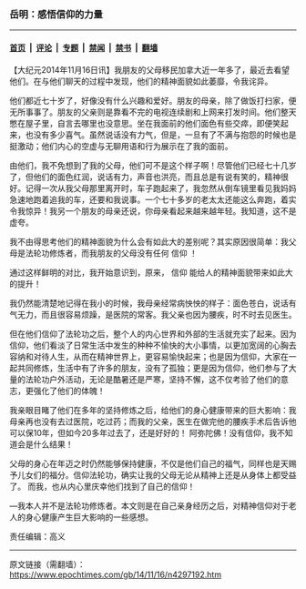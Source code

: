 ### 岳明：感悟信仰的力量

---

#### [首页](../../../..?n4297192) &nbsp;|&nbsp; [评论](../../../../../epoch-comment?n4297192) &nbsp;|&nbsp; [专题](../../../../../epoch-special?n4297192) &nbsp;|&nbsp; [禁闻](../../../../../epoch-news?n4297192) &nbsp;|&nbsp; [禁书](../../../../../books?n4297192) &nbsp;|&nbsp; [翻墙](https://github.com/gfw-breaker/nogfw/blob/master/README.md?n4297192)


<div class="post_content" id="artbody" itemprop="articleBody">
 <!-- article content begin -->
 <p>
  【大纪元2014年11月16日讯】我朋友的父母移民加拿大近一年多了，最近去看望他们。在与他们聊天的过程中发现，他们的精神面貌如此萎靡，令我诧异。
 </p>
 <p>
  他们都近七十岁了，好像没有什么兴趣和爱好。朋友的母亲，除了做饭打扫家，便无所事事了。朋友的父亲则是靠看不完的电视连续剧和上网来打发时间。他们整天憋在屋子里，自言去哪里也没意思。坐在我面前的他们面色有些交瘁，即便笑起来，也没有多少喜气。虽然说话没有力气，但是，一旦有了不满与抱怨的时候也是挺激动；他们内心的空虚与无聊用语和行为展示在了我的面前。
 </p>
 <p>
  由他们，我不免想到了我的父母，他们可不是这个样子啊！尽管他们已经七十几岁了，但他们的面色红润，说话有力，声音也洪亮，而且总是有说有笑的，精神很好。记得一次从我父母那里离开时，车子跑起来了，我忽然从倒车镜里看见我妈妈急速地跑着追我的车，还要和我说事。一个七十多岁的老太太还能这么奔跑，着实令我惊异！我另一个朋友的母亲还说，你母亲看起来越来越年轻。我知道，这不是虚夸。
 </p>
 <p>
  我不由得思考他们的精神面貌为什么会有如此大的差别呢？其实原因很简单：我父母是法轮功修炼者，而我朋友的父母没有任何
  <ok href="https://www.epochtimes.com/gb/tag/%E4%BF%A1%E4%BB%B0.html">
   信仰
  </ok>
  ！
 </p>
 <p>
  通过这样鲜明的对比，我开始意识到，原来，
  <ok href="https://www.epochtimes.com/gb/tag/%E4%BF%A1%E4%BB%B0.html">
   信仰
  </ok>
  能给人的精神面貌带来如此大的提升！
 </p>
 <p>
  我仍然能清楚地记得在我小的时候，我母亲经常病怏怏的样子：面色苍白，说话有气无力，而且很容易烦躁，是医院的常客。我父亲也因为腰疾，时不时去见医生。
 </p>
 <p>
  但在他们信仰了法轮功之后，整个人的内心世界和外部的生活就充实了起来。因为信仰，他们看淡了日常生活中发生的种种不愉快的大小事情，以更加宽阔的心胸去容纳和对待人生，从而在精神世界上，更容易愉快起来；也是因为信仰，大家在一起共同修炼，生活中有了许多的朋友，没有了孤独；更是因为信仰，他们参与了大量的法轮功户外活动，无论是酷暑还是严寒，坚持不懈，这不仅考验了他们的意志，更强化了他们的体魄！
 </p>
 <p>
  我亲眼目睹了他们在多年的坚持修炼之后，给他们的身心健康带来的巨大影响：我母亲再也没有去过医院，吃过药；而我的父亲，医生在做完他的腰疾手术后告诉他可以保10年，但如今20多年过去了，还是好好的！ 阿弥陀佛！没有信仰，我不知道会是什么结果！
 </p>
 <p>
  父母的身心在年迈之时仍然能够保持健康，不仅是他们自己的福气，同样也是天赐予儿女们的福分。信仰法轮功，确实让我的父母无论从精神上还是从身体上都受益了。 而我，也从内心里庆幸他们找到了自己的信仰！
 </p>
 <p>
  —我本人并不是法轮功修炼者。本文则是在自己亲身经历之后，对精神信仰对于老人的身心健康产生巨大影响的一些感想。
 </p>
 <p>
  责任编辑：高义
 </p>
 <!-- article content end -->
 <div id="below_article_ad">
 </div>
</div>


---

原文链接（需翻墙）：https://www.epochtimes.com/gb/14/11/16/n4297192.htm